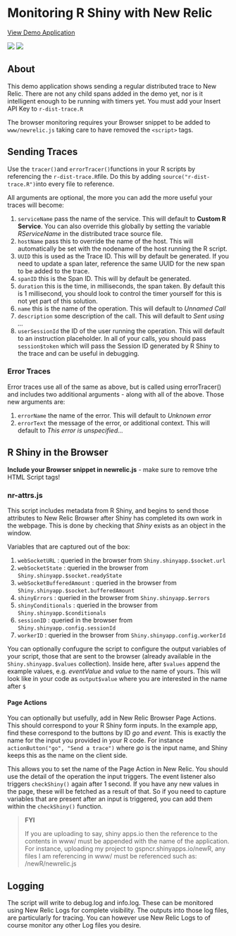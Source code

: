# Monitoring R Shiny with New Relic
[View Demo Application](https://gspncr.shinyapps.io/newR/)

![](https://i.imgur.com/TdpLsJO.png)
![](https://i.imgur.com/s0Qgsse.png)

## About

This demo application shows sending a regular distributed trace to New Relic. There are not any child spans added in the demo yet, nor is it intelligent enough to be running with timers yet. You must add your Insert API Key to `r-dist-trace.R`

The browser monitoring requires your Browser snippet to be added to `www/newrelic.js` taking care to have removed the `<script>` tags.

## Sending Traces

Use the `tracer()`and `errorTracer()`functions in your R scripts by referencing the `r-dist-trace.R`file. Do this by adding `source("r-dist-trace.R")`into every file to reference.

All arguments are optional, the more you can add the more useful your traces will become:

1. `serviceName` pass the name of the service. This will default to **Custom R Service**. You can also override this globally by setting the variable *RServiceName* in the distributed trace source file.
2. `hostName` pass this to override the name of the host. This will automatically be set with the nodename of the host running the R script. 
3. `UUID` this is used as the Trace ID. This will by default be generated. If you need to update a span later, reference the same UUID for the new span to be added to the trace.
4. `spanID` this is the Span ID. This will by default be generated.
5. `duration` this is the time, in milliseconds, the span taken. By default this is 1 millisecond, you should look to control the timer yourself for this is not yet part of this solution.
6. `name` this is the name of the operation. This will default to *Unnamed Call*
7. `description` some description of the call. This will default to *Sent using ...*
8. `userSessionId` the ID of the user running the operation. This will default to an instruction placeholder. In all of your calls, you should pass `session$token` which will pass the Session ID generated by R Shiny to the trace and can be useful in debugging.

### Error Traces

Error traces use all of the same as above, but is called using errorTracer() and includes two additional arguments - along with all of the above. Those new arguments are:

1. `errorName`  the name of the error. This will default to *Unknown error*
2. `errorText` the message of the error, or additional context. This will default to *This error is unspecified...*

## R Shiny in the Browser

**Include your Browser snippet in newrelic.js** - make sure to remove trhe HTML Script tags!

### nr-attrs.js

This script includes metadata from R Shiny, and begins to send those attributes to New Relic Browser after Shiny has completed its own work in the webpage. This is done by checking that *Shiny* exists as an object in the window.

Variables that are captured out of the box:

1. `webSocketURL` : queried in the browser from `Shiny.shinyapp.$socket.url`
2. `webSocketState` : queried in the browser from `Shiny.shinyapp.$socket.readyState`
3. `webSocketBufferedAmount` : queried in the browser from `Shiny.shinyapp.$socket.bufferedAmount`
4. `shinyErrors` : queried in the browser from `Shiny.shinyapp.$errors`
5. `shinyConditionals` : queried in the browser from `Shiny.shinyapp.$conditionals`
6. `sessionID` : queried in the browser from `Shiny.shinyapp.config.sessionId`
7. `workerID` : queried in the browser from `Shiny.shinyapp.config.workerId`

You can optionally confugure the script to configure the output variables of your script, those that are sent to the browser (already available in the `Shiny.shinyapp.$values` collection). Inside here, after `$values` append the example values, e.g. *eventValue* and *value* to the name of yours. This will look like in your code as `output$value` where you are interested in the name after `$`

#### Page Actions

You can optionally but usefully, add in New Relic Browser Page Actions. This should correspond to your R Shiny form inputs. In the example app, find these correspond to the buttons by ID *go* and *event*. This is exactly the name for the input you provided in your R code. For instance `actionButton("go", "Send a trace")` where *go* is the input name, and Shiny keeps this as the name on the client side.

This allows you to set the name of the Page Action in New Relic. You should use the detail of the operation the input triggers. The event listener also triggers `checkShiny()` again after 1 second. If you have any new values in the page, these will be fetched as a result of that. So if you need to capture variables that are present after an input is triggered, you can add them within the `checkShiny()` function.

> **FYI**
>
> If you are uploading to say, shiny apps.io then the reference to the contents in www/ must be appended with the name of the application. For instance, uploading my project to gspncr.shinyapps.io/newR, any files I am referencing in www/ must be referenced such as: /newR/newrelic.js

## Logging

The script will write to debug.log and info.log. These can be monitored using New Relic Logs for complete visibility. The outputs into those log files, are particularly for tracing. You can however use New Relic Logs to of course monitor any other Log files you desire.
